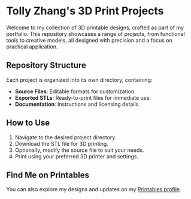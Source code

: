 # Tolly Zhang's 3D Print Projects

Welcome to my collection of 3D printable designs, crafted as part of my portfolio. This repository showcases a range of projects, from functional tools to creative models, all designed with precision and a focus on practical application.

## Repository Structure

Each project is organized into its own directory, containing:

- **Source Files**: Editable formats for customization.
- **Exported STLs**: Ready-to-print files for immediate use.
- **Documentation**: Instructions and licensing details.

## How to Use

1. Navigate to the desired project directory.
2. Download the STL file for 3D printing.
3. Optionally, modify the source file to suit your needs.
4. Print using your preferred 3D printer and settings.

## Find Me on Printables

You can also explore my designs and updates on my [Printables profile](https://www.printables.com/@yourusername).

